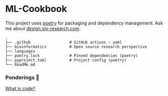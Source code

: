 # ML-Cookbook

This project uses [poetry](https://python-poetry.org/) for packaging and dependency management. Ask me about [design.sip-research.com](https://design.sip-research.com/).

    .
    ├── .github                 # GitHub actions ~ yaml
    ├── bioinformatics          # Open source research perspective
    ├── languages 
    ├── poetry.lock             # Pinned dependencies (poetry)
    ├── pyproject.toml          # Project config (poetry)
    └── ReadMe.md


### Ponderings 🤔

[What is code?](https://youtube.com/shorts/ECFbI38tGtQ?si=CS8sLTd9qgCHUUwZ)

